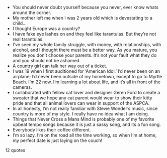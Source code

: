  - You should never doubt yourself because you never, ever know whats around the corner.
 - My mother left me when I was 2 years old which is devestating to a child...
 - I thought Europe was a country?
 - I have fake eye lashes on and they feel like tarantulas. But they’re not real tarantulas.
 - I’ve seen my whole family struggle, with money, with relationships, with alcohol, and I thought there must be a better way. As you mature, you realize you don’t choose your parents. It’s not your fault what they do and you should not be ashamed.
 - A country girl can talk her way out of a ticket.
 - I was 19 when I first auditioned for ‘American Idol.’ I’d never been on an airplane; I’d never been outside of my hometown, except to go to Myrtle Beach. I’m 22 now. I’m learning a lot about life, and it’s all in front of the cameras.
 - I collaborated with fellow cat lover and designer Geren Ford to create a sweater that we hope any cat parent would wear to show their kitty pride and that all animal lovers can wear in support of the ASPCA.
 - In all honesty, I’m not really familiar with Stevie Wonder’s music, since country is more of my style. I really have no idea what I am doing.
 - Things that Never Cross a Mans Mind is probably one of my favorite upbeat tempo songs because it is just a sassy song, and its a fun song.
 - Everybody likes their coffee different.
 - I’m so lazy. I’m on the road all the time working, so when I’m at home, my perfect date is just laying on the couch!

12 quotes